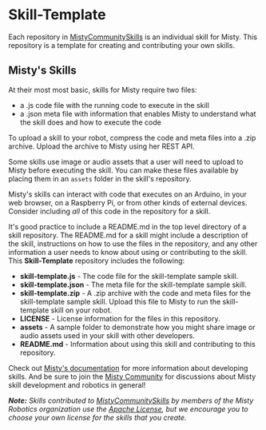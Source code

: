 # Skill-Template
Each repository in [MistyCommunitySkills](https://github.com/MistyCommunitySkills) is an individual skill for Misty. This repository is a template for creating and contributing your own skills.

## Misty's Skills

At their most most basic, skills for Misty require two files:
* a .js code file with the running code to execute in the skill
* a .json meta file with information that enables Misty to understand what the skill does and how to execute the code

To upload a skill to your robot, compress the code and meta files into a .zip archive. Upload the archive to Misty using her REST API.

Some skills use image or audio assets that a user will need to upload to Misty before executing the skill. You can make these files available by placing them in an `assets` folder in the skill's repository.

Misty's skills can interact with code that executes on an Arduino, in your web browser, on a Raspberry Pi, or from other kinds of external devices. Consider including _all_ of this code in the repository for a skill. 

It's good practice to include a README.md in the top level directory of a skill repository. The README.md for a skill might include a description of the skill, instructions on how to use the files in the repository, and any other information a user needs to know about using or contributing to the skill. This **Skill-Template** repository includes the following:
* **skill-template.js** - The code file for the skill-template sample skill.
* **skill-template.json** - The meta file for the skill-template sample skill.
* **skill-template.zip** - A .zip archive with the code and meta files for the skill-template sample skill. Upload this file to Misty to run the skill-template skill on your robot.
* **LICENSE** - License information for the files in this repository.
* **assets** - A sample folder to demonstrate how you might share image or audio assets used in your skill with other developers.
* **README.md** - Information about using this skill and contributing to this repository.

Check out [Misty's documentation](https://docs.mistyrobotics.com/) for more information about developing skills. And be sure to join the [Misty Community](https://community.mistyrobotics.com/) for discussions about Misty skill development and robotics in general!

***Note:** Skills contributed to [MistyCommunitySkills](https://github.com/MistyCommunitySkills)  by members of the Misty Robotics organization use the [Apache License](http://www.apache.org/licenses/LICENSE-2.0), but we encourage you to choose your own license for the skills that you create.*

